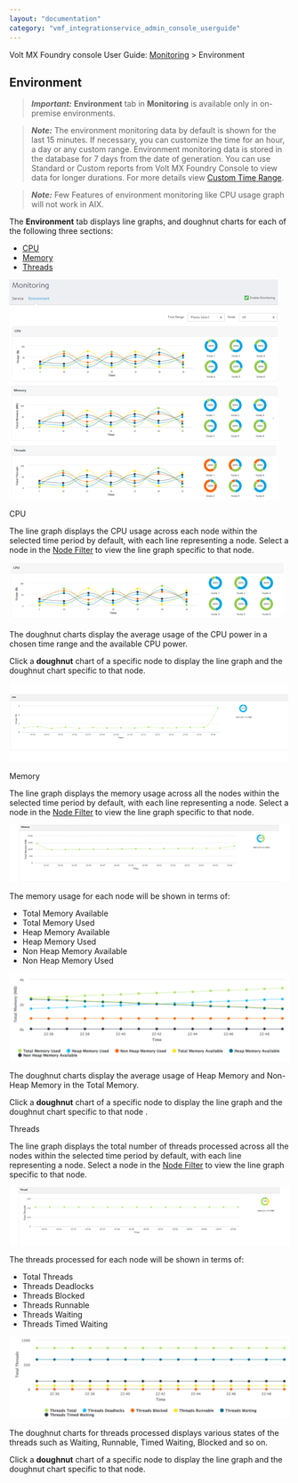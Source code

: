 ```yaml
---
layout: "documentation"
category: "vmf_integrationservice_admin_console_userguide"
---
```

                            

Volt MX  Foundry console User Guide: [Monitoring](Monitoring.html) > Environment

Environment
-----------

> **_Important:_** **Environment** tab in **Monitoring** is available only in on-premise environments.

> **_Note:_** The environment monitoring data by default is shown for the last 15 minutes. If necessary, you can customize the time for an hour, a day or any custom range. Environment monitoring data is stored in the database for 7 days from the date of generation. You can use Standard or Custom reports from Volt MX Foundry Console to view data for longer durations. For more details view [Custom Time Range](Monitoring.html#Custom_Time_Range).

> **_Note:_** Few Features of environment monitoring like CPU usage graph will not work in AIX.  

The **Environment** tab displays line graphs, and doughnut charts for each of the following three sections:

*   [CPU](#CPU)
*   [Memory](#Memory)
*   [Threads](#Threads)

![](Resources/Images/Environment_Monitoring_483x396.png)

CPU

The line graph displays the CPU usage across each node within the selected time period by default, with each line representing a node. Select a node in the [Node Filter](Monitoring.html#Node) to view the line graph specific to that node.  

![](Resources/Images/CPU_495x104.png)

The doughnut charts display the average usage of the CPU power in a chosen time range and the available CPU power.

Click a **doughnut** chart of a specific node to display the line graph and the doughnut chart specific to that node.

![](Resources/Images/cpueach_502x142.png)

Memory

The line graph displays the memory usage across all the nodes within the selected time period by default, with each line representing a node. Select a node in the [Node Filter](Monitoring.html#Node) to view the line graph specific to that node.

![](Resources/Images/Memory_508x104.png)

The memory usage for each node will be shown in terms of:

*   Total Memory Available
*   Total Memory Used
*   Heap Memory Available
*   Heap Memory Used
*   Non Heap Memory Available
*   Non Heap Memory Used

![](Resources/Images/memoryeach_516x162.png)

The doughnut charts display the average usage of Heap Memory and Non-Heap Memory in the Total Memory.

Click a **doughnut** chart of a specific node to display the line graph and the doughnut chart specific to that node .

Threads

The line graph displays the total number of threads processed across all the nodes within the selected time period by default, with each line representing a node. Select a node in the [Node Filter](Monitoring.html#Node) to view the line graph specific to that node.

![](Resources/Images/Threads_532x111.png)

The threads processed for each node will be shown in terms of:

*   Total Threads
*   Threads Deadlocks
*   Threads Blocked
*   Threads Runnable
*   Threads Waiting
*   Threads Timed Waiting

![](Resources/Images/threadseach_546x161.png)

The doughnut charts for threads processed displays various states of the threads such as Waiting, Runnable, Timed Waiting, Blocked and so on.

Click a **doughnut** chart of a specific node to display the line graph and the doughnut chart specific to that node.
